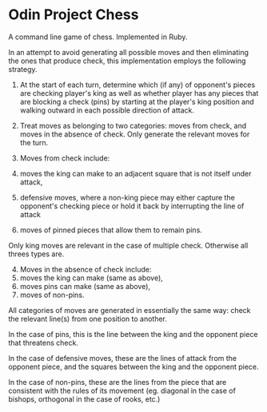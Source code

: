 # Odin Project Chess

A command line game of chess. Implemented in Ruby.

In an attempt to avoid generating all possible moves and then eliminating the ones that produce check, this implementation employs the following strategy.

1. At the start of each turn, determine which (if any) of opponent's pieces are checking player's king as well as whether player has any pieces that are blocking a check (pins) by starting at the player's king position and walking outward in each possible direction of attack.

2. Treat moves as belonging to two categories: moves from check, and moves in the absence of check. Only generate the relevant moves for the turn.

3. Moves from check include: 
  1. moves the king can make to an adjacent square that is not itself under attack, 
  2. defensive moves, where a non-king piece may either capture the opponent's checking piece or hold it back by interrupting the line of attack
  3. moves of pinned pieces that allow them to remain pins.

  Only king moves are relevant in the case of multiple check. 
  Otherwise all threes types are.

4. Moves in the absence of check include:
  1. moves the king can make (same as above),
  2. moves pins can make (same as above),
  3. moves of non-pins. 

All categories of moves are generated in essentially the same way: check the relevant line(s) from one position to another.

In the case of pins, this is the line between the king and the opponent piece that threatens check. 

In the case of defensive moves, these are the lines of attack from the opponent piece, and the squares between the king and the opponent piece. 

In the case of non-pins, these are the lines from the piece that are consistent with the rules of its movement (eg. diagonal in the case of bishops, orthogonal in the case of rooks, etc.)

